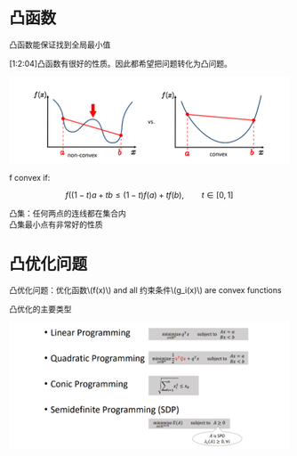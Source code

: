 # 凸函数    

凸函数能保证找到全局最小值    

[1:2:04]凸函数有很好的性质。因此都希望把问题转化为凸问题。    

![](../assets/优化28.png)    

f convex if:  

$$
f((1-t)a+tb\le (1-t)f(a)+tf(b), \qquad t\in [0,1]
$$    

凸集：任何两点的连线都在集合内     
凸集最小点有非常好的性质      


# 凸优化问题   

凸优化问题：优化函数\\(f(x)\\) and all 约束条件\\(g_i(x)\\) are convex functions     

凸优化的主要类型    

![](../assets/优化32.png)    


